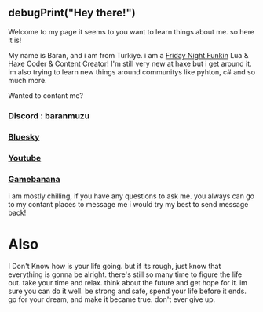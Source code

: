 ## debugPrint("Hey there!")

Welcome to my page it seems to you want to learn things about me. so here it is!

My name is Baran, and i am from Turkiye.
i am a [Friday Night Funkin](https://www.newgrounds.com/portal/view/770371) Lua & Haxe Coder & Content Creator!
I'm still very new at haxe but i get around it.
im also trying to learn new things around communitys like pyhton, c# and so much more.

Wanted to contant me?
### Discord : baranmuzu
### [Bluesky](https://bsky.app/profile/baranmuzu.bsky.social)
### [Youtube](https://www.youtube.com/@BaranMuzu)
### [Gamebanana](https://gamebanana.com/members/3018434)

i am mostly chilling, if you have any questions to ask me. you always can go to my contant places to message me
i would try my best to send message back!

# Also
I Don't Know how is your life going. but if its rough, just know that everything is gonna be alright. there's still so many time to figure the life out.
take your time and relax. think about the future and get hope for it. im sure you can do it well. be strong and safe, spend your life before it ends. go for your dream, and make it became true.
don't ever give up.
